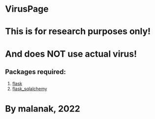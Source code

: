 # VirusPage
# This is for research purposes only!
# And does NOT use actual virus!
## Packages required:
1. [flask](https://pypi.org/project/Flask/)
2. [flask_sqlalchemy](https://pypi.org/project/flask-sqlalchemy/)

# By malanak, 2022
